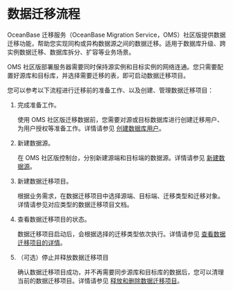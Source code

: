 # 数据迁移流程

OceanBase 迁移服务（OceanBase Migration Service，OMS）社区版提供数据迁移功能，帮助您实现同构或异构数据源之间的数据迁移。适用于数据库升级、跨实例数据迁移、数据库拆分、扩容等业务场景。

OMS 社区版部署服务器需要同时保持源实例和目标实例的网络连通。您只需要配置好源库和目标库，并选择需要迁移的表，即可启动数据迁移项目。

您可以参考以下流程进行迁移前的准备工作、以及创建、管理数据迁移项目：

1. 完成准备工作。

   使用 OMS 社区版迁移数据前，您需要对源或目标数据库进行创建迁移用户、为用户授权等准备工作。详情请参见 [创建数据库用户](../800.create-and-manage-data-sources/300.create-a-database-user.md)。

2. 新建数据源。

   在 OMS 社区版控制台，分别新建源端和目标端的数据源。详情请参见 [新建数据源](../800.create-and-manage-data-sources/100.create-a-data-source/200.create-a-mysql-data-source.md)。

3. 新建数据迁移项目。

   根据业务需求，在数据迁移项目中选择源端、目标端、迁移类型和迁移对象。详情请参见对应类型的数据迁移项目文档。

4. 查看数据迁移项目的状态。

   数据迁移项目启动后，会根据选择的迁移类型依次执行。详情请参见 [查看数据迁移项目的详情](../600.data-migration/1500.manage-data-migration-projects/100.view-details-of-a-data-migration-project.md)。

5. （可选）停止并释放数据迁移项目

   确认数据迁移项目成功，并不再需要同步源库和目标库的数据后，您可以清理当前的数据迁移项目。详情请参见 [释放和删除数据迁移项目](../600.data-migration/1500.manage-data-migration-projects/600.release-and-delete-a-data-migration-project.md)。
